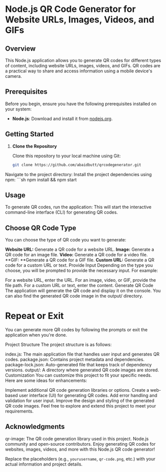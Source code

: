 # Node.js QR Code Generator for Website URLs, Images, Videos, and GIFs

## Overview

This Node.js application allows you to generate QR codes for different types of content, including website URLs, images, videos, and GIFs. QR codes are a practical way to share and access information using a mobile device's camera.

## Prerequisites

Before you begin, ensure you have the following prerequisites installed on your system:

- **Node.js**: Download and install it from [nodejs.org](https://nodejs.org/).

## Getting Started

1. **Clone the Repository**

   Clone this repository to your local machine using Git:

   ```sh
   git clone https://github.com/abaidbutt/qrcodegenerator.git

Navigate to the project directory:
Install the project dependencies using npm:
    ```sh
   npm install && npm start

## Usage
To generate QR codes, run the application:
This will start the interactive command-line interface (CLI) for generating QR codes.

## Choose QR Code Type

You can choose the type of QR code you want to generate:

**Website URL:** Generate a QR code for a website URL.
**Image:** Generate a QR code for an image file.
**Video:** Generate a QR code for a video file.
**GIF: **Generate a QR code for a GIF file.
**Custom URL:** Generate a QR code for a custom URL or text.
Provide Input
Depending on the type you choose, you will be prompted to provide the necessary input. For example:

For a website URL, enter the URL.
For an image, video, or GIF, provide the file path.
For a custom URL or text, enter the content.
Generate QR Code
The application will generate the QR code and display it on the console. You can also find the generated QR code image in the output/ directory.

# Repeat or Exit
You can generate more QR codes by following the prompts or exit the application when you're done.

Project Structure
The project structure is as follows:

index.js: The main application file that handles user input and generates QR codes.
package.json: Contains project metadata and dependencies.
package-lock.json: Auto-generated file that keeps track of dependency versions.
output/: A directory where generated QR code images are stored.
Customization
You can customize this project to fit your specific needs. Here are some ideas for enhancements:

Implement additional QR code generation libraries or options.
Create a web-based user interface (UI) for generating QR codes.
Add error handling and validation for user input.
Improve the design and styling of the generated QR code images.
Feel free to explore and extend this project to meet your requirements.

## Acknowledgments
qr-image: The QR code generation library used in this project.
Node.js community and open-source contributors.
Enjoy generating QR codes for websites, images, videos, and more with this Node.js QR code generator!

Replace the placeholders (e.g., `yourusername`, `qr-code.png`, etc.) with your actual information and project details. 




